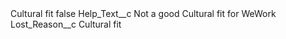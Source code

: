 <?xml version="1.0" encoding="UTF-8"?>
<CustomMetadata xmlns="http://soap.sforce.com/2006/04/metadata" xmlns:xsi="http://www.w3.org/2001/XMLSchema-instance" xmlns:xsd="http://www.w3.org/2001/XMLSchema">
    <label>Cultural fit</label>
    <protected>false</protected>
    <values>
        <field>Help_Text__c</field>
        <value xsi:type="xsd:string">Not a good Cultural fit for WeWork</value>
    </values>
    <values>
        <field>Lost_Reason__c</field>
        <value xsi:type="xsd:string">Cultural fit</value>
    </values>
</CustomMetadata>
